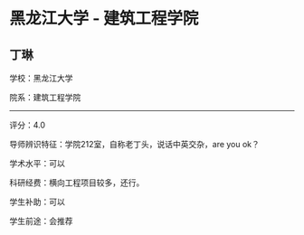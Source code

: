 # 黑龙江大学 - 建筑工程学院

## 丁琳

学校：黑龙江大学

院系：建筑工程学院

* * *

评分：4.0

导师辨识特征：学院212室，自称老丁头，说话中英交杂，are you ok？

学术水平：可以

科研经费：横向工程项目较多，还行。

学生补助：可以

学生前途：会推荐